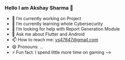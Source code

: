 ### Hello I am Akshay Sharma 👋


- 🔭 I’m currently working on Project
- 🌱 I’m currently learning whole Cybersecurity 
- 🤔 I’m looking for help with Report Generation Module
- 💬 Ask me about Flutter and Android
- 📫 How to reach me: vs47847@gmail.com
- 😄 Pronouns: ...
- ⚡ Fun fact: I spend little more time on gaming
-->
